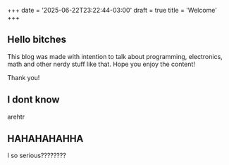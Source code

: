 +++
date = '2025-06-22T23:22:44-03:00'
draft = true
title = 'Welcome'
+++

## Hello bitches

This blog was made with intention to talk about programming, electronics, math and other nerdy stuff like that. Hope you enjoy the content!

Thank you!

## I dont know

arehtr

## HAHAHAHAHHA

I so serious????????
